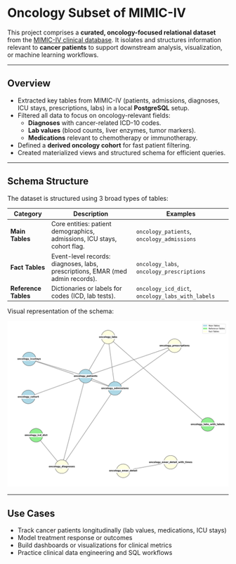 # Oncology Subset of MIMIC-IV

This project comprises a **curated, oncology-focused relational dataset** from the [MIMIC-IV clinical database](https://mimic.physionet.org/). It isolates and structures information relevant to **cancer patients** to support downstream analysis, visualization, or machine learning workflows.

---

## Overview

- Extracted key tables from MIMIC-IV (patients, admissions, diagnoses, ICU stays, prescriptions, labs) in a local **PostgreSQL** setup.
- Filtered all data to focus on oncology-relevant fields:
  - **Diagnoses** with cancer-related ICD-10 codes.
  - **Lab values** (blood counts, liver enzymes, tumor markers).
  - **Medications** relevant to chemotherapy or immunotherapy.
- Defined a **derived oncology cohort** for fast patient filtering.
- Created materialized views and structured schema for efficient queries.

---

## Schema Structure

The dataset is structured using 3 broad types of tables:

| Category        | Description                                                                            | Examples |
|-----------------|----------------------------------------------------------------------------------------|----------|
| **Main Tables** | Core entities: patient demographics, admissions, ICU stays, cohort flag.              | `oncology_patients`, `oncology_admissions` |
| **Fact Tables** | Event-level records: diagnoses, labs, prescriptions, EMAR (med admin records).         | `oncology_labs`, `oncology_prescriptions` |
| **Reference Tables** | Dictionaries or labels for codes (ICD, lab tests).                               | `oncology_icd_dict`, `oncology_labs_with_labels` |



Visual representation of the schema:

![Oncology-Focused MIMIC-IV Schema](files/oncology_mimic_schema.png)


---

## Use Cases

- Track cancer patients longitudinally (lab values, medications, ICU stays)
- Model treatment response or outcomes
- Build dashboards or visualizations for clinical metrics
- Practice clinical data engineering and SQL workflows

